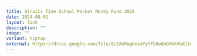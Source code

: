 ```yaml
---
title: Straits Time School Pocket Money Fund 2025
date: 2024-08-01
layout: link
description: ""
image: ""
variant: tiptap
external: https://drive.google.com/file/d/1AGPwgboeaYyffD8w6mGMOkVGdJi6NT3Y/view?usp=sharing
---
```

